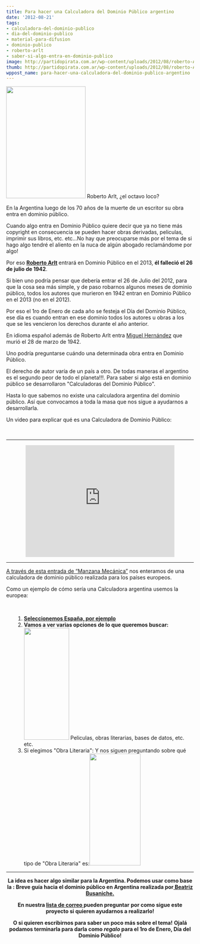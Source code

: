 ```yaml
---
title: Para hacer una Calculadora del Dominio Público argentino
date: '2012-08-21'
tags:
- calculadora-del-dominio-publico
- dia-del-dominio-publico
- material-para-difusion
- dominio-publico
- roberto-arlt
- saber-si-algo-entra-en-dominio-publico
image: http://partidopirata.com.ar/wp-content/uploads/2012/08/roberto-Arlt.jpg
thumb: http://partidopirata.com.ar/wp-content/uploads/2012/08/roberto-Arlt-150x150.jpg
wppost_name: para-hacer-una-calculadora-del-dominio-publico-argentino
---
```


<a href="http://partidopirata.com.ar/wp-content/uploads/2012/08/roberto-Arlt.jpg"><img class="size-medium wp-image-6117" title="roberto Arlt" src="http://partidopirata.com.ar/wp-content/uploads/2012/08/roberto-Arlt-213x300.jpg" alt="" width="213" height="300" /></a> Roberto Arlt, ¿el octavo loco?


En la Argentina luego de los 70 años de la muerte de un escritor su obra entra en dominio público.

Cuando algo entra en Dominio Público quiere decir que ya no tiene más copyright en consecuencia se pueden hacer obras derivadas, peliculas, imprimir sus libros, etc. etc...No hay que preocuparse más por el tema de si hago algo tendré el aliento en la nuca de algún abogado reclamándome por algo!

Por eso <strong><a href="http://es.wikipedia.org/wiki/Roberto_Arlt" target="_blank">Roberto Arlt</a> </strong>entrará en Dominio Público en el 2013, <strong>él falleció el 26 de julio de 1942</strong>.

Si bien uno podría pensar que debería entrar el 26 de Julio del 2012, para que la cosa sea más simple, y de paso robarnos algunos meses de dominio público, todos los autores que murieron en 1942 entran en Dominio Público en el 2013 (no en el 2012).

Por eso el 1ro de Enero de cada año se festeja el Día del Dominio Público, ese día es cuando entran en ese dominio todos los autores u obras a los que se les vencieron los derechos durante el año anterior.

En idioma español además de Roberto Arlt entra <a href="http://es.wikipedia.org/wiki/Miguel_Hern%C3%A1ndez" target="_blank">Miguel Hernández</a> que murió el 28 de marzo de 1942.

Uno podría preguntarse cuándo una determinada obra entra en Dominio Público.

El derecho de autor varía de un país a otro. De todas maneras el argentino es el segundo peor de todo el planeta!!!. Para saber si algo está en dominio público se desarrollaron "Calculadoras del Dominio Público".

Hasta lo que sabemos no existe una calculadora argentina del dominio público. Así que convocamos a toda la masa que nos sigue a ayudarnos a desarrollarla.

Un video para explicar qué es una Calculadora de Dominio Público:

&nbsp;

<hr />

<center>
<iframe src="http://player.vimeo.com/video/16762573?title=0&amp;byline=0&amp;portrait=0" frameborder="0" width="400" height="300"></iframe></center>

<hr />

<a href="http://www.manzanamecanica.org/2011/08/la_marana_legal_que_amenaza_al_dominio_publico.html" target="_blank">A través de esta entrada de “Manzana Mecánica”</a> nos enteramos de una calculadora de dominio público realizada para los países europeos.

Como un ejemplo de cómo sería una Calculadora argentina usemos la europea:

&nbsp;
<ol>
<ol>
	<li><strong><a href="http://outofcopyright.eu/calculator.html" target="_blank">Seleccionemos España, por ejemplo</a></strong></li>
	<li><strong>Vamos a ver varias opciones de lo que queremos buscar:</strong><a href="http://partidopirata.com.ar/wp-content/uploads/2012/08/2.png"><img class="aligncenter size-medium wp-image-6118" title="2" src="http://partidopirata.com.ar/wp-content/uploads/2012/08/2-121x300.png" alt="" width="121" height="300" /></a>
Peliculas, obras literarias, bases de datos, etc. etc.</li>
	<li>Si elegimos "Obra Literaria":
Y nos siguen preguntando sobre qué tipo de "Obra Literaria" es:<a href="http://partidopirata.com.ar/wp-content/uploads/2012/08/3.png"><img class="aligncenter size-medium wp-image-6119" title="3" src="http://partidopirata.com.ar/wp-content/uploads/2012/08/3-137x300.png" alt="" width="137" height="300" /></a></li>
</ol>
</ol>

<hr />
<p style="text-align: center;"><strong>La idea es hacer algo similar para la Argentina. Podemos usar como base la : Breve guía hacia el dominio público en Argentina realizada por<a href="http://www.bea.org.ar/2010/07/breve-guia-hacia-el-dominio-publico-en-argentina/" target="_blank"> Beatriz Busaniche.</a></strong></p>
<p style="text-align: center;"><strong>En nuestra <a href="http://lists.partidopirata.com.ar/listinfo.cgi/general-partidopirata.com.ar" target="_blank">lista de correo </a>pueden preguntar</strong>
<strong> por como sigue este proyecto si quieren ayudarnos a realizarlo!</strong></p>
<p style="text-align: center;"><strong><a>O si quieren escribirnos para saber un poco más sobre el tema!</a></strong>
<strong> Ojalá podamos terminarla para darla como <em>regalo</em> para el 1ro de Enero, Día del Dominio Público!</strong></p>
